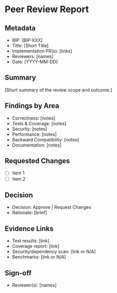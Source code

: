 # Peer Review Report

## Metadata
- BIP: [BIP-XXX]
- Title: [Short Title]
- Implementation PR(s): [links]
- Reviewers: [names]
- Date: [YYYY-MM-DD]

## Summary
[Short summary of the review scope and outcome.]

## Findings by Area
- Correctness: [notes]
- Tests & Coverage: [notes]
- Security: [notes]
- Performance: [notes]
- Backward Compatibility: [notes]
- Documentation: [notes]

## Requested Changes
- [ ] Item 1
- [ ] Item 2

## Decision
- Decision: Approve | Request Changes
- Rationale: [brief]

## Evidence Links
- Test results: [link]
- Coverage report: [link]
- Security/dependency scan: [link or N/A]
- Benchmarks: [link or N/A]

## Sign-off
- Reviewer(s): [names]
